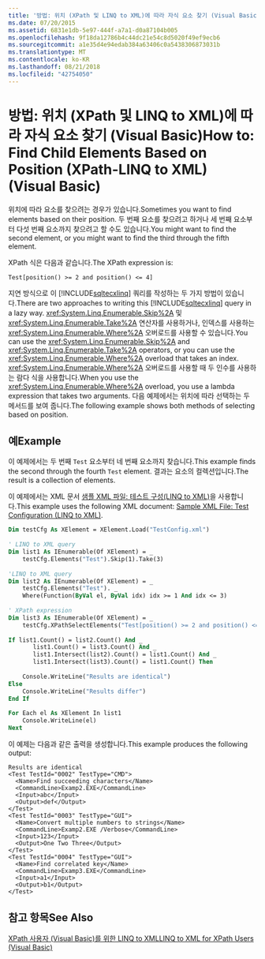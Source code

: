```yaml
---
title: '방법: 위치 (XPath 및 LINQ to XML)에 따라 자식 요소 찾기 (Visual Basic)'
ms.date: 07/20/2015
ms.assetid: 6831e1db-5e97-444f-a7a1-d0a87104b005
ms.openlocfilehash: 9f18da12786b4c44dc21e54c8d5020f49ef9ecb6
ms.sourcegitcommit: a1e35d4e94edab384a63406c0a5438306873031b
ms.translationtype: MT
ms.contentlocale: ko-KR
ms.lasthandoff: 08/21/2018
ms.locfileid: "42754050"
---
```

# <a name="how-to-find-child-elements-based-on-position-xpath-linq-to-xml-visual-basic"></a><span data-ttu-id="0424e-102">방법: 위치 (XPath 및 LINQ to XML)에 따라 자식 요소 찾기 (Visual Basic)</span><span class="sxs-lookup"><span data-stu-id="0424e-102">How to: Find Child Elements Based on Position (XPath-LINQ to XML) (Visual Basic)</span></span>
<span data-ttu-id="0424e-103">위치에 따라 요소를 찾으려는 경우가 있습니다.</span><span class="sxs-lookup"><span data-stu-id="0424e-103">Sometimes you want to find elements based on their position.</span></span> <span data-ttu-id="0424e-104">두 번째 요소를 찾으려고 하거나 세 번째 요소부터 다섯 번째 요소까지 찾으려고 할 수도 있습니다.</span><span class="sxs-lookup"><span data-stu-id="0424e-104">You might want to find the second element, or you might want to find the third through the fifth element.</span></span>  
  
 <span data-ttu-id="0424e-105">XPath 식은 다음과 같습니다.</span><span class="sxs-lookup"><span data-stu-id="0424e-105">The XPath expression is:</span></span>  
  
 `Test[position() >= 2 and position() <= 4]`  
  
 <span data-ttu-id="0424e-106">지연 방식으로 이 [!INCLUDE[sqltecxlinq](~/includes/sqltecxlinq-md.md)] 쿼리를 작성하는 두 가지 방법이 있습니다.</span><span class="sxs-lookup"><span data-stu-id="0424e-106">There are two approaches to writing this [!INCLUDE[sqltecxlinq](~/includes/sqltecxlinq-md.md)] query in a lazy way.</span></span> <span data-ttu-id="0424e-107"><xref:System.Linq.Enumerable.Skip%2A> 및 <xref:System.Linq.Enumerable.Take%2A> 연산자를 사용하거나, 인덱스를 사용하는 <xref:System.Linq.Enumerable.Where%2A> 오버로드를 사용할 수 있습니다.</span><span class="sxs-lookup"><span data-stu-id="0424e-107">You can use the <xref:System.Linq.Enumerable.Skip%2A> and <xref:System.Linq.Enumerable.Take%2A> operators, or you can use the <xref:System.Linq.Enumerable.Where%2A> overload that takes an index.</span></span> <span data-ttu-id="0424e-108"><xref:System.Linq.Enumerable.Where%2A> 오버로드를 사용할 때 두 인수를 사용하는 람다 식을 사용합니다.</span><span class="sxs-lookup"><span data-stu-id="0424e-108">When you use the <xref:System.Linq.Enumerable.Where%2A> overload, you use a lambda expression that takes two arguments.</span></span> <span data-ttu-id="0424e-109">다음 예제에서는 위치에 따라 선택하는 두 메서드를 보여 줍니다.</span><span class="sxs-lookup"><span data-stu-id="0424e-109">The following example shows both methods of selecting based on position.</span></span>  
  
## <a name="example"></a><span data-ttu-id="0424e-110">예</span><span class="sxs-lookup"><span data-stu-id="0424e-110">Example</span></span>  
 <span data-ttu-id="0424e-111">이 예제에서는 두 번째 `Test` 요소부터 네 번째 요소까지 찾습니다.</span><span class="sxs-lookup"><span data-stu-id="0424e-111">This example finds the second through the fourth `Test` element.</span></span> <span data-ttu-id="0424e-112">결과는 요소의 컬렉션입니다.</span><span class="sxs-lookup"><span data-stu-id="0424e-112">The result is a collection of elements.</span></span>  
  
 <span data-ttu-id="0424e-113">이 예제에서는 XML 문서 [샘플 XML 파일: 테스트 구성(LINQ to XML)](../../../../visual-basic/programming-guide/concepts/linq/sample-xml-file-test-configuration-linq-to-xml.md)을 사용합니다.</span><span class="sxs-lookup"><span data-stu-id="0424e-113">This example uses the following XML document: [Sample XML File: Test Configuration (LINQ to XML)](../../../../visual-basic/programming-guide/concepts/linq/sample-xml-file-test-configuration-linq-to-xml.md).</span></span>  
  
```vb  
Dim testCfg As XElement = XElement.Load("TestConfig.xml")  
  
' LINQ to XML query  
Dim list1 As IEnumerable(Of XElement) = _  
    testCfg.Elements("Test").Skip(1).Take(3)  
  
'LINQ to XML query  
Dim list2 As IEnumerable(Of XElement) = _  
    testCfg.Elements("Test"). _  
    Where(Function(ByVal el, ByVal idx) idx >= 1 And idx <= 3)  
  
' XPath expression  
Dim list3 As IEnumerable(Of XElement) = _  
    testCfg.XPathSelectElements("Test[position() >= 2 and position() <= 4]")  
  
If list1.Count() = list2.Count() And _  
       list1.Count() = list3.Count() And _  
       list1.Intersect(list2).Count() = list1.Count() And _  
       list1.Intersect(list3).Count() = list1.Count() Then  
  
    Console.WriteLine("Results are identical")  
Else  
    Console.WriteLine("Results differ")  
End If  
  
For Each el As XElement In list1  
    Console.WriteLine(el)  
Next  
```  
  
 <span data-ttu-id="0424e-114">이 예제는 다음과 같은 출력을 생성합니다.</span><span class="sxs-lookup"><span data-stu-id="0424e-114">This example produces the following output:</span></span>  
  
```  
Results are identical  
<Test TestId="0002" TestType="CMD">  
  <Name>Find succeeding characters</Name>  
  <CommandLine>Examp2.EXE</CommandLine>  
  <Input>abc</Input>  
  <Output>def</Output>  
</Test>  
<Test TestId="0003" TestType="GUI">  
  <Name>Convert multiple numbers to strings</Name>  
  <CommandLine>Examp2.EXE /Verbose</CommandLine>  
  <Input>123</Input>  
  <Output>One Two Three</Output>  
</Test>  
<Test TestId="0004" TestType="GUI">  
  <Name>Find correlated key</Name>  
  <CommandLine>Examp3.EXE</CommandLine>  
  <Input>a1</Input>  
  <Output>b1</Output>  
</Test>  
```  
  
## <a name="see-also"></a><span data-ttu-id="0424e-115">참고 항목</span><span class="sxs-lookup"><span data-stu-id="0424e-115">See Also</span></span>  
 [<span data-ttu-id="0424e-116">XPath 사용자 (Visual Basic)를 위한 LINQ to XML</span><span class="sxs-lookup"><span data-stu-id="0424e-116">LINQ to XML for XPath Users (Visual Basic)</span></span>](../../../../visual-basic/programming-guide/concepts/linq/linq-to-xml-for-xpath-users.md)
